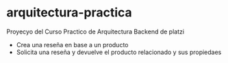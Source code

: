 # arquitectura-practica
Proyecyo del Curso Practico de Arquitectura Backend de platzi
* Crea una reseña en base a un producto
* Solicita una reseña y devuelve el producto relacionado y sus propiedaes

